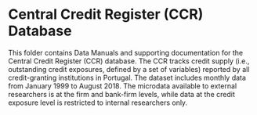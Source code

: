 # Central Credit Register (CCR) Database


This folder contains Data Manuals and supporting documentation for the Central Credit Register (CCR) database. The CCR tracks credit supply (i.e., outstanding credit exposures, defined by a set of variables) reported by all credit-granting institutions in Portugal. The dataset includes monthly data from January 1999 to August 2018. 
The microdata available to external researchers is at the firm and bank-firm levels, while data at the credit exposure level is restricted to internal researchers only.
